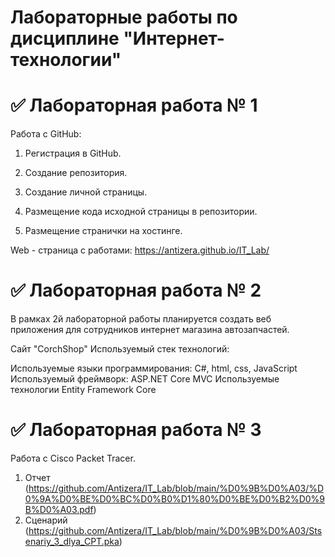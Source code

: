 # Лабораторные работы по дисциплине "Интернет-технологии"
# ✅ Лабораторная работа № 1
Работа с GitHub:

1. Регистрация в GitHub.

2. Создание репозитория.

3. Создание личной страницы.

4. Размещение кода исходной страницы в репозитории.

5. Размещение странички на хостинге.

Web - страница с работами:  https://antizera.github.io/IT_Lab/

# ✅ Лабораторная работа № 2

В рамках 2й лабораторной работы планируется создать веб приложения для сотрудников интернет магазина автозапчастей.

Сайт "CorchShop" Используемый стек технологий:

Используемые языки программирования: С#, html, css, JavaScript
Используемый фреймворк: ASP.NET Core MVC
Используемые технологии Entity Framework Core


# ✅ Лабораторная работа № 3

Работа с Cisco Packet Tracer. 

1. Отчет (https://github.com/Antizera/IT_Lab/blob/main/%D0%9B%D0%A03/%D0%9A%D0%BE%D0%BC%D0%B0%D1%80%D0%BE%D0%B2%D0%9B%D0%A03.pdf)
2. Сценарий (https://github.com/Antizera/IT_Lab/blob/main/%D0%9B%D0%A03/Stsenariy_3_dlya_CPT.pka)

